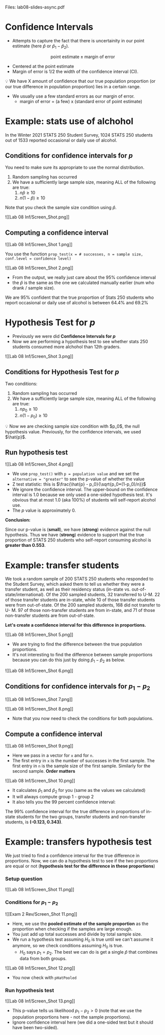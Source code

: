 Files: lab08-slides-async.pdf

# Confidence Intervals

- Attempts to capture the fact that there is uncertainity in our point estimate (here $\hat{p}$ or $\hat{p}_1 - \hat{p}_2$).

$$
\text{point estimate} \pm \text{margin of error}
$$

- Centered at the point estimate
- Margin of error is 1/2 the width of the confidence interval (CI).

<aside>
💡 We have X amount of confidence that our true population proportion (or our true difference in population proportion) lies in a certain range.

</aside>

- We usually use a few standard errors as our margin of error.
    - margin of error = (a few) x (standard error of point estimate)
    

# Example: stats use of alchohol

In the Winter 2021 STATS 250 Student Survey, 1024 STATS 250 students out of 1533 reported occasional or daily use of alcohol.

## Conditions for confidence intervals for $p$

You need to make sure its appropriate to use the normal distribution.

1. Random sampling has occurred
2. We have a sufficiently large sample size, meaning ALL of the following are true:
    1. $n\hat{p}\geq 10$
    2. $n(1 - \hat{p}) \geq 10$

Note that you check the sample size condition using $\hat{p}$.

![[Lab 08 Inf/Screen_Shot.png]]

## **Computing a confidence interval**

![[Lab 08 Inf/Screen_Shot 1.png]]

You use the function `prop_test(x = # successes, n = sample size, conf.level = confidence level)`

![[Lab 08 Inf/Screen_Shot 2.png]]

- From the output, we really just care about the 95% confidence interval
- the $\hat{p}$ is the same as the one we calculated manually earlier (num who drank / sample size).

We are 95% confident that the true proportion of Stats 250 students who report occasional or daily use of alcohol is between 64.4% and 69.2%

# Hypothesis Test for $p$

- Previously we were did **Confidence Intervals for $p$**
- Now we are performing a hypothesis test to see whether stats 250 students consumed more alchohol than 12th graders.

![[Lab 08 Inf/Screen_Shot 3.png]]

## Conditions for Hypothesis Test for $p$

Two conditions:

1. Random sampling has occurred
2. We have a sufficiently large sample size, meaning ALL of the following are true:
    1. $np_0\geq 10$
    2. $n(1 - p_0) \geq 10$

<aside>
💡 Now we are checking sample size condition with $p_0$, the null hypothesis value. Previously, for the confidence intervals, we used $\hat{p}$.

</aside>

## Run hypothesis test

![[Lab 08 Inf/Screen_Shot 4.png]]

- We use `prop_test()` with `p = population value` and we set the `alternative = "greater"` to see the p-value of whether the value
- Z test statistic: this is $\frac{\hat{p} - p_0}{\sqrt{p_0*(1-p_0)/n}}$
- We ignore the confidence interval. The upper-bound on the confidence interval is 1.0 because we only used a one-sided hypothesis test. It's obvious that at most 1.0 (aka 100%) of students will self-report alcohol use.
- The $p$ value is approximately 0.

**Conclusion:**

Since our p-value is (**small**), we have (**strong**) evidence against the null hypothesis. Thus we have (**strong**) evidence to support that the true proportion of STATS 250 students who self-report consuming alcohol is **greater than 0.553**. 

# Example: transfer students

We took a random sample of 200 STATS 250 students who responded to the Student Survey, which asked them to tell us whether they were a transfer student, as well as their residency status (in-state vs. out-of-state/international). Of the 200 sampled students, 32 transferred to U-M. 22 of those transfer students are in-state, while 10 of those transfer students were from out-of-state. Of the 200 sampled students, 168 did not transfer to U- M. 97 of those non-transfer students are from in-state, and 71 of those non-transfer students are from out-of-state.

**Let's create a confidence interval for this difference in proportions.**

![[Lab 08 Inf/Screen_Shot 5.png]]

- We are trying to find the difference between the true population proportions.
- It's not interesting to find the difference between sample proportions because you can do this just by doing $\hat{p}_1 - \hat{p}_2$ as below.

![[Lab 08 Inf/Screen_Shot 6.png]]

## Conditions for confidence intervals for $p_1 - p_2$

![[Lab 08 Inf/Screen_Shot 7.png]]

![[Lab 08 Inf/Screen_Shot 8.png]]

- Note that you now need to check the conditions for both populations.

## Compute a confidence interval

![[Lab 08 Inf/Screen_Shot 9.png]]

- Here we pass in a vector for `x` and for `n`.
- The first entry in `x` is the number of successes in the first sample. The first entry in `n` is the sample size of the first sample. Similarly for the second sample. **Order matters**

![[Lab 08 Inf/Screen_Shot 10.png]]

- It calculates $\hat{p}_1$ and $\hat{p}_2$ for you (same as the values we calculated)
- It will always compute group 1 - group 2
- It also tells you the 99 percent confidence interval:

The 99% confidence interval for the true difference in proportions of in-state students for the two groups, transfer students and non-transfer students, is **(-0.123, 0.343)**.

# Example: transfers hypothesis test

We just tried to find a confidence interval for the true difference in proportions. Now, we can do a hypothesis test to see if the two proportions are equal or not (**hypothesis test for the difference in these proportions**)

### Setup question

![[Lab 08 Inf/Screen_Shot 11.png]]

### Conditions for $p_1 - p_2$

![[Exam 2 Rev/Screen_Shot 11.png]]

- Here, we use the **pooled estimate of the sample proportion** as the proportion when checking if the samples are large enough.
- You just add up total successes and divide by total sample size.
- We run a hypothesis test assuming $H_0$ is true until we can't assume it anymore, so we check conditions assuming $H_0$ is true.
    - $H_0$ says $p_1 = p_2$. The best we can do is get a single $\hat{p}$ that combines data from both groups.

![[Lab 08 Inf/Screen_Shot 12.png]]

- You now check with `pHatPooled`

### Run hypothesis test

![[Lab 08 Inf/Screen_Shot 13.png]]

- This p-value tells us likelihood $p_1 - p_2 > 0$ (note that we use the population proportions here - not the sample proportions).
- Ignore confidence interval here (we did a one-sided test but it should have been two-sided).